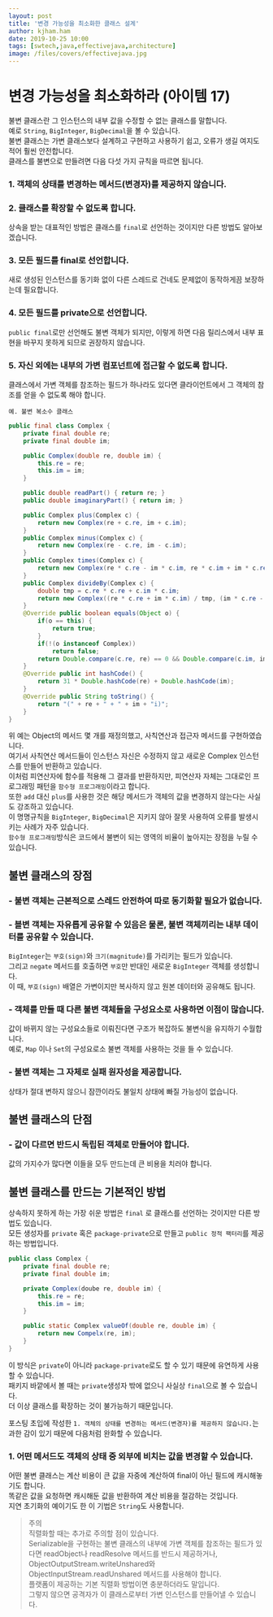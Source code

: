 ```yaml
---
layout: post
title: '변경 가능성을 최소화한 클래스 설계'
author: kjham.ham
date: 2019-10-25 10:00
tags: [swtech,java,effectivejava,architecture]
image: /files/covers/effectivejava.jpg
---
```


# 변경 가능성을 최소화하라 (아이템 17)  

불변 클래스란 그 인스턴스의 내부 값을 수정할 수 없는 클래스를 말합니다.  
예로 `String`, `BigInteger`, `BigDecimal`을 볼 수 있습니다.  
불변 클래스는 가변 클래스보다 설계하고 구현하고 사용하기 쉽고, 오류가 생길 여지도 적어 훨씬 안전합니다.  
클래스를 불변으로 만들려면 다음 다섯 가지 규칙을 따르면 됩니다.  

### 1. 객체의 상태를 변경하는 메서드(변경자)를 제공하지 않습니다.  

### 2. 클래스를 확장할 수 없도록 합니다.  
상속을 받는 대표적인 방법은 클래스를 `final`로 선언하는 것이지만 다른 방법도 알아보겠습니다.  

### 3. 모든 필드를 final로 선언합니다.  
새로 생성된 인스턴스를 동기화 없이 다른 스레드로 건네도 문제없이 동작하게끔 보장하는데 필요합니다.  

### 4. 모든 필드를 private으로 선언합니다.  
`public final`로만 선언해도 불변 객체가 되지만, 이렇게 하면 다음 릴리스에서 내부 표현을 바꾸지 못하게 되므로 권장하지 않습니다.  

### 5. 자신 외에는 내부의 가변 컴포넌트에 접근할 수 없도록 합니다.  
클래스에서 가변 객체를 참조하는 필드가 하나라도 있다면 클라이언트에서 그 객체의 참조를 얻을 수 없도록 해야 합니다.  

`예. 불변 복소수 클래스`
~~~java
public final class Complex {
    private final double re;
    private final double im;

    public Complex(double re, double im) {
        this.re = re;
        this.im = im;
    }

    public double readPart() { return re; }
    public double imaginaryPart() { return im; }

    public Complex plus(Complex c) {
        return new Complex(re + c.re, im + c.im);
    }
    public Complex minus(Complex c) {
        return new Complex(re - c.re, im - c.im);
    }
    public Complex times(Complex c) {
        return new Complex(re * c.re - im * c.im, re * c.im + im * c.re);
    }
    public Complex divideBy(Complex c) {
        double tmp = c.re * c.re + c.im * c.im;
        return new Complex((re * c.re + im * c.im) / tmp, (im * c.re - re * c.im) / tmp);
    }
    @Override public boolean equals(Object o) {
        if(o == this) {
            return true;
        }
        if(!(o instanceof Complex))
            return false;
        return Double.compare(c.re, re) == 0 && Double.compare(c.im, im) == 0;
    }
    @Override public int hashCode() { 
        return 31 * Double.hashCode(re) + Double.hashCode(im);
    }
    @Override public String toString() {
        return "(" + re + " + " + im + "i)";
    }
}
~~~

위 예는 Object의 메서드 몇 개를 재정의했고, 사칙연산과 접근자 메서드를 구현하였습니다.  
여기서 사칙연산 메서드들이 인스턴스 자신은 수정하지 않고 새로운 Complex 인스턴스를 만들어 반환하고 있습니다.  
이처럼 피연산자에 함수를 적용해 그 결과를 반환하지만, 피연산자 자체는 그대로인 프로그래밍 패턴을 `함수형 프로그래밍`이라고 합니다.  
또한 `add` 대신 `plus`를 사용한 것은 해당 메서드가 객체의 값을 변경하지 않는다는 사실도 강조하고 있습니다.  
이 명명규칙을 `BigInteger`, `BigDecimal`은 지키지 않아 잘못 사용하여 오류를 발생시키는 사례가 자주 있습니다.  
`함수형 프로그래밍`방식은 코드에서 불변이 되는 영역의 비율이 높아지는 장점을 누릴 수 있습니다.  

## 불변 클래스의 장점

### - 불변 객체는 근본적으로 스레드 안전하여 따로 동기화할 필요가 없습니다.  

### - 블변 객체는 자유롭게 공유할 수 있음은 물론, 불변 객체끼리는 내부 데이터를 공유할 수 있습니다.  
`BigInteger`는 `부호(sign)`와 `크기(magnitude)`를 가리키는 필드가 있습니다.  
그리고 `negate` 메서드를 호출하면 `부호`만 반대인 새로운 `BigInteger` 객체를 생성합니다.  
이 때, `부호(sign)` 배열은 가변이지만 복사하지 않고 원본 데이터와 공유해도 됩니다.  

### - 객체를 만들 때 다른 불변 객체들을 구성요소로 사용하면 이점이 많습니다.  
값이 바뀌지 않는 구성요소들로 이뤄진다면 구조가 복잡하도 불변식을 유지하기 수월합니다.  
예로, `Map` 이나 `Set`의 구성요로소 불변 객체를 사용하는 것을 들 수 있습니다.  

### - 불변 객체는 그 자체로 실패 원자성을 제공합니다.  
상태가 절대 변하지 않으니 잠깐이라도 불일치 상태에 빠질 가능성이 없습니다.  

## 불변 클래스의 단점

### - 값이 다르면 반드시 독립된 객체로 만들어야 합니다.  
값의 가지수가 많다면 이들을 모두 만드는데 큰 비용을 치러야 합니다.  

## 불변 클래스를 만드는 기본적인 방법

상속하지 못하게 하는 가장 쉬운 방법은 `final` 로 클래스를 선언하는 것이지만 다른 방법도 있습니다.  
모든 생성자를 `private` 혹은 `package-private`으로 만들고 `public 정적 팩터리`를 제공하는 방법입니다.  
~~~java
public class Complex {
    private final double re;
    private final double im;

    private Complex(doube re, double im) {
        this.re = re;
        this.im = im;
    }

    public static Complex valueOf(double re, double im) {
        return new Compelx(re, im);
    }
}
~~~
이 방식은 `private`이 아니라 `package-private`로도 할 수 있기 때문에 유연하게 사용할 수 있습니다.  
패키지 바깥에서 볼 때는 `private`생성자 밖에 없으니 사실상 `final`으로 볼 수 있습니다.  
더 이상 클래스를 확장하는 것이 불가능하기 때문입니다.

포스팅 초입에 작성한 `1. 객체의 상태를 변경하는 메서드(변경자)를 제공하지 않습니다.`는 과한 감이 있기 때문에 다음처럼 완화할 수 있습니다.  
### 1. 어떤 메서드도 객체의 상태 중 외부에 비치는 값을 변경할 수 있습니다.  
어떤 불변 클래스는 계산 비용이 큰 값을 자중에 계산하여 final이 아닌 필드에 캐시해놓기도 합니다.  
똑같은 값을 요청하면 캐시해둔 값을 반환하여 계산 비용을 절감하는 것입니다.  
지연 초기화의 예이기도 한 이 기법은 `String`도 사용합니다.  

> 주의  
직렬화할 때는 추가로 주의할 점이 있습니다.  
Serializable을 구현하는 불변 클래스의 내부에 가변 객체를 참조하는 필드가 있다면 readObject나 readResolve 메서드를 반드시 제공하거나, 
ObjectOutputStream.writeUnshared와 ObjectInputStream.readUnshared 메서드를 사용해야 합니다.  
플랫폼이 제공하는 기본 직렬화 방법이면 충분하더라도 말입니다.  
그렇지 않으면 공격자가 이 클래스로부터 가변 인스턴스를 만들어낼 수 있습니다.